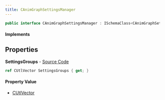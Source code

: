 ```yaml
---
title: CAnimGraphSettingsManager
---
```


```csharp
public interface CAnimGraphSettingsManager : ISchemaClass<CAnimGraphSettingsManager>, ISchemaField, ISchemaClass, INativeHandle
```

#### Implements

## Properties

**SettingsGroups** - [Source Code](https://github.com/swiftly-solution/swiftlys2/blob/master/managed/src/SwiftlyS2.Generated/Schemas/Interfaces/CAnimGraphSettingsManager.cs#L17)

```csharp
ref CUtlVector SettingsGroups { get; }
```

#### Property Value

- [CUtlVector](/docs/api/shared/natives/cutlvector)

